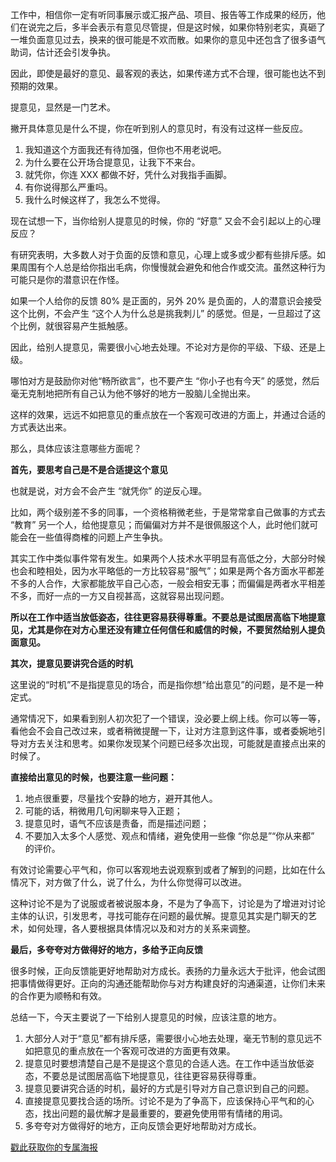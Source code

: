 工作中，相信你一定有听同事展示或汇报产品、项目、报告等工作成果的经历，他们在说完之后，多半会表示有意见尽管提，但是这时候，如果你特别老实，真砸了一堆负面意见过去，换来的很可能是不欢而散。如果你的意见中还包含了很多语气助词，估计还会引发争执。

因此，即使是最好的意见、最客观的表达，如果传递方式不合理，很可能也达不到预期的效果。

提意见，显然是一门艺术。

撇开具体意见是什么不提，你在听到别人的意见时，有没有过这样一些反应。

1. 我知道这个方面我还有待加强，但你也不用老说吧。
2. 为什么要在公开场合提意见，让我下不来台。
3. 就凭你，你连 XXX 都做不好，凭什么对我指手画脚。
4. 有你说得那么严重吗。
5. 我什么时候这样了，我怎么不觉得。

现在试想一下，当你给别人提意见的时候，你的 “好意” 又会不会引起以上的心理反应？

有研究表明，大多数人对于负面的反馈和意见，心理上或多或少都有些排斥感。如果周围有个人总是给你指出毛病，你慢慢就会避免和他合作或交流。虽然这种行为可能只是你的潜意识在作怪。

如果一个人给你的反馈 80% 是正面的，另外 20% 是负面的，人的潜意识会接受这个比例，不会产生 “这个人为什么总是挑我刺儿” 的感觉。但是，一旦超过了这个比例，就很容易产生抵触感。

因此，给别人提意见，需要很小心地去处理。不论对方是你的平级、下级、还是上级。

哪怕对方是鼓励你对他“畅所欲言”，也不要产生 “你小子也有今天” 的感觉，然后毫无克制地把所有自己认为他不够好的地方一股脑儿全抛出来。

这样的效果，远远不如把意见的重点放在一个客观可改进的方面上，并通过合适的方式表达出来。

那么，具体应该注意哪些方面呢？

**首先，要思考自己是不是合适提这个意见**

也就是说，对方会不会产生 “就凭你” 的逆反心理。

比如，两个级别差不多的同事，一个资格稍微老些，于是常常拿自己做事的方式去 “教育” 另一个人，给他提意见；而偏偏对方并不是很佩服这个人，此时他们就可能会在一些值得商榷的问题上产生争执。

其实工作中类似事件常有发生。如果两个人技术水平明显有高低之分，大部分时候也会和睦相处，因为水平略低的一方比较容易“服气”；如果是两个各方面水平都差不多的人合作，大家都能放平自己心态，一般会相安无事；而偏偏是两者水平相差不多，而好一点的一方又自视甚高，这就容易出现问题。

**所以在工作中适当放低姿态，往往更容易获得尊重。不要总是试图居高临下地提意见，尤其是你在对方心里还没有建立任何信任和威信的时候，不要贸然给别人提负面意见。**

**其次，提意见要讲究合适的时机**

这里说的“时机”不是指提意见的场合，而是指你想“给出意见”的问题，是不是一种定式。

通常情况下，如果看到别人初次犯了一个错误，没必要上纲上线。你可以等一等，看他会不会自己改过来，或者稍微提醒一下，让对方注意到这件事，或者委婉地引导对方去关注和思考。如果你发现某个问题已经多次出现，可能就是直接点出来的时候了。

**直接给出意见的时候，也要注意一些问题：**

1. 地点很重要，尽量找个安静的地方，避开其他人。
2. 可能的话，稍微用几句闲聊来导入正题；
3. 提意见时，语气不应该是责备，而是描述问题；
4. 不要加入太多个人感觉、观点和情绪，避免使用一些像 “你总是”“你从来都” 的评价。

有效讨论需要心平气和，你可以客观地去说观察到或者了解到的问题，比如在什么情况下，对方做了什么，说了什么，为什么你觉得可以改进。

这种讨论不是为了说服或者被说服本身，不是为了争高下，讨论是为了增进对讨论主体的认识，引发思考，寻找可能存在问题的最优解。提意见其实是门聊天的艺术，如何处理，各人要根据具体情况以及和对方的关系来调整。

**最后，多夸夸对方做得好的地方，多给予正向反馈**

很多时候，正向反馈能更好地帮助对方成长。表扬的力量永远大于批评，他会试图把事情做得更好。正向的沟通还能帮助你与对方构建良好的沟通渠道，让你们未来的合作更为顺畅和有效。

总结一下，今天主要说了一下给别人提意见的时候，应该注意的地方。

1. 大部分人对于“意见”都有排斥感，需要很小心地去处理，毫无节制的意见远不如把意见的重点放在一个客观可改进的方面更有效果。
2. 提意见时要想清楚自己是不是提这个意见的合适人选。在工作中适当放低姿态，不要总是试图居高临下地提意见，往往更容易获得尊重。
3. 提意见要讲究合适的时机，最好的方式是引导对方自己意识到自己的问题。
4. 直接提意见要找合适的场所。讨论不是为了争高下，应该保持心平气和的心态，找出问题的最优解才是最重要的，要避免使用带有情绪的用词。
5. 多夸夸对方做得好的地方，正向反馈会更好地帮助对方成长。

[戳此获取你的专属海报](https://time.geekbang.org/activity/sale-poster?utm_source=app&utm_medium=zhuyun-article&utm_campaign=zhuyun-saleposter&utm_content=zhuyun0416)